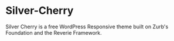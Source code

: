 Silver-Cherry
=============

Silver Cherry is a free WordPress Responsive theme built on Zurb's Foundation and the Reverie Framework.